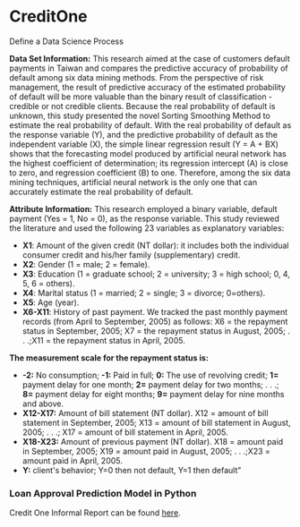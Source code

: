 # CreditOne
Define a Data Science Process

**Data Set Information:**
This research aimed at the case of customers default payments in Taiwan and compares the predictive accuracy of probability of default among six data mining methods. From the perspective of risk management, the result of predictive accuracy of the estimated probability of default will be more valuable than the binary result of classification - credible or not credible clients. Because the real probability of default is unknown, this study presented the novel Sorting Smoothing Method to estimate the real probability of default. With the real probability of default as the response variable (Y), and the predictive probability of default as the independent variable (X), the simple linear regression result (Y = A + BX) shows that the forecasting model produced by artificial neural network has the highest coefficient of determination; its regression intercept (A) is close to zero, and regression coefficient (B) to one. Therefore, among the six data mining techniques, artificial neural network is the only one that can accurately estimate the real probability of default.

**Attribute Information:**
This research employed a binary variable, default payment (Yes = 1, No = 0), as the response variable. This study reviewed the literature and used the following 23 variables as explanatory variables:
- **X1**: Amount of the given credit (NT dollar): it includes both the individual consumer credit and his/her family (supplementary) credit.
- **X2**: Gender (1 = male; 2 = female).
- **X3**: Education (1 = graduate school; 2 = university; 3 = high school; 0, 4, 5, 6 = others).
- **X4**: Marital status (1 = married; 2 = single; 3 = divorce; 0=others).
- **X5**: Age (year).
- **X6-X11**: History of past payment. We tracked the past monthly payment records (from April to September, 2005) as follows: X6 = the repayment status in September, 2005; X7
= the repayment status in August, 2005; . . .;X11 = the repayment status in April, 2005.


**The measurement scale for the repayment status is:**
- **-2:** No consumption; **-1:** Paid in full; **0:** The use of revolving credit; **1=** payment delay for one month; **2=** payment delay for two months; . . .; **8=** payment delay for eight months; **9=** payment delay for nine months and above.
- **X12-X17:** Amount of bill statement (NT dollar). X12 = amount of bill statement in September, 2005; X13 = amount of bill statement in August, 2005; . . .; X17 = amount of bill statement in April, 2005.
- **X18-X23:** Amount of previous payment (NT dollar). X18 = amount paid in September, 2005; X19 = amount paid in August, 2005; . . .;X23 = amount paid in April, 2005.
- **Y:** client's behavior; Y=0 then not default, Y=1 then default"

### Loan Approval Prediction Model in Python
Credit One Informal Report can be found [here](https://github.com/liloamgo/CreditOne/blob/master/Credit%20One_%20Loan%20Approval%20Prediction%20Model%20in%20Python.pptx).
